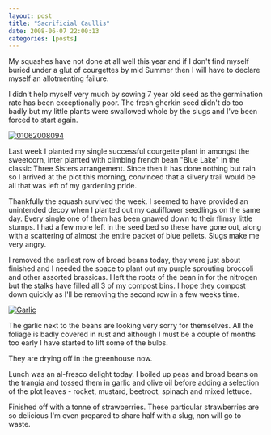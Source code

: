 ```yaml
---
layout: post
title: "Sacrificial Caullis"
date: 2008-06-07 22:00:13
categories: [posts]
---
```


My squashes have not done at all well this year and if I don't find myself buried under a glut of courgettes by mid Summer then I will have to declare myself an allotmenting failure.

I didn't help myself very much by sowing 7 year old seed as the germination rate has been exceptionally poor. The fresh gherkin seed didn't do too badly but my little plants were swallowed whole by the slugs and I've been forced to start again.

[![01062008094](https://farm4.static.flickr.com/3082/2541348501_c3ef6b54af_m.jpg)](https://www.flickr.com/photos/warriorwomen/2541348501/)

Last week I planted my single successful courgette plant in amongst the sweetcorn, inter planted with climbing french bean "Blue Lake" in the classic Three Sisters arrangement. Since then it has done nothing but rain so I arrived at the plot this morning, convinced that a silvery trail would be all that was left of my gardening pride.

Thankfully the squash survived the week. I seemed to have provided an unintended decoy when I planted out my cauliflower seedlings on the same day. Every single one of them has been gnawed down to their flimsy little stumps. I had a few more left in the seed bed so these have gone out, along with a scattering of almost the entire packet of blue pellets. Slugs make me very angry.

I removed the earliest row of broad beans today, they were just about finished and I needed the space to plant out my purple sprouting broccoli and other assorted brassicas. I left the roots of the bean in for the nitrogen but the stalks have filled all 3 of my compost bins. I hope they compost down quickly as I'll be removing the second row in a few weeks time.

[![Garlic](https://farm4.static.flickr.com/3062/2559442892_505bd2f3fc_m.jpg)](https://www.flickr.com/photos/warriorwomen/2559442892/)

The garlic next to the beans are looking very sorry for themselves. All the foliage is badly covered in rust and although I must be a couple of months too early I have started to lift some of the bulbs.

They are drying off in the greenhouse now.

Lunch was an al-fresco delight today. I boiled up peas and broad beans on the trangia and tossed them in garlic and olive oil before adding a selection of the plot leaves - rocket, mustard, beetroot, spinach and mixed lettuce.

Finished off with a tonne of strawberries. These particular strawberries are so delicious I'm even prepared to share half with a slug, non will go to waste.
